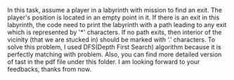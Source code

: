 In this task, assume a player in a labyrinth with mission to find an exit.
The player's position is located in an empty point in it.
If there is an exit in this labyrinth, the code need to print the labyrinth with a path leading to any exit which is represented by '*' characters.
If no path exits, then interior of the vicinity (that we are stucked in) should be marked with ‘.’ characters.
To solve this problem, I used DFS(Depth First Search) algorithm because it is perfectly matching with problem.
Also, you can find more detailed version of tast in the pdf file under this folder.
I am looking forward to your feedbacks, thanks from now.

